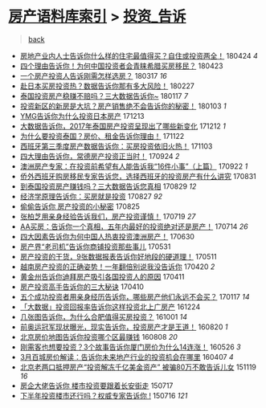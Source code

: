 [房产语料库索引](../../README.md)  > [投资_告诉](投资_告诉.md)
====
> [back](../README.md)

- [房地产业内人士告诉你什么样的住宅最值得买？自住或投资两全！](http://jkwz.applinzi.com/ittc/7095534725123015690.html#%E6%88%BF%E5%9C%B0%E4%BA%A7%E4%B8%9A%E5%86%85%E4%BA%BA%E5%A3%AB%E5%91%8A%E8%AF%89%E4%BD%A0%E4%BB%80%E4%B9%88%E6%A0%B7%E7%9A%84%E4%BD%8F%E5%AE%85%E6%9C%80%E5%80%BC%E5%BE%97%E4%B9%B0%EF%BC%9F%E8%87%AA%E4%BD%8F%E6%88%96%E6%8A%95%E8%B5%84%E4%B8%A4%E5%85%A8%EF%BC%81) 180424 *4* 
- [四个理由告诉你！为何中国投资者会青睐希腊买房移民？](http://jkwz.applinzi.com/ittc/7095172486713050128.html#%E5%9B%9B%E4%B8%AA%E7%90%86%E7%94%B1%E5%91%8A%E8%AF%89%E4%BD%A0%EF%BC%81%E4%B8%BA%E4%BD%95%E4%B8%AD%E5%9B%BD%E6%8A%95%E8%B5%84%E8%80%85%E4%BC%9A%E9%9D%92%E7%9D%90%E5%B8%8C%E8%85%8A%E4%B9%B0%E6%88%BF%E7%A7%BB%E6%B0%91%EF%BC%9F) 180423  
- [一个房产投资人告诉刚需怎样选房？](http://jkwz.applinzi.com/ittc/7081142125758776336.html#%E4%B8%80%E4%B8%AA%E6%88%BF%E4%BA%A7%E6%8A%95%E8%B5%84%E4%BA%BA%E5%91%8A%E8%AF%89%E5%88%9A%E9%9C%80%E6%80%8E%E6%A0%B7%E9%80%89%E6%88%BF%EF%BC%9F) 180317 *16* 
- [赴日本买房投资热？数据告诉你那有多大风险！](http://jkwz.applinzi.com/ittc/7074775094553740294.html#%E8%B5%B4%E6%97%A5%E6%9C%AC%E4%B9%B0%E6%88%BF%E6%8A%95%E8%B5%84%E7%83%AD%EF%BC%9F%E6%95%B0%E6%8D%AE%E5%91%8A%E8%AF%89%E4%BD%A0%E9%82%A3%E6%9C%89%E5%A4%9A%E5%A4%A7%E9%A3%8E%E9%99%A9%EF%BC%81) 180227  
- [泰国投资房产稳赚不赔吗？三大数据告诉你~](http://jkwz.applinzi.com/ittc/7059515820621693959.html#%E6%B3%B0%E5%9B%BD%E6%8A%95%E8%B5%84%E6%88%BF%E4%BA%A7%E7%A8%B3%E8%B5%9A%E4%B8%8D%E8%B5%94%E5%90%97%EF%BC%9F%E4%B8%89%E5%A4%A7%E6%95%B0%E6%8D%AE%E5%91%8A%E8%AF%89%E4%BD%A0%7E) 180117 *7* 
- [投资新区的新房是大坑？房产销售绝不会告诉你的秘密！](http://jkwz.applinzi.com/ittc/7054400163324363782.html#%E6%8A%95%E8%B5%84%E6%96%B0%E5%8C%BA%E7%9A%84%E6%96%B0%E6%88%BF%E6%98%AF%E5%A4%A7%E5%9D%91%EF%BC%9F%E6%88%BF%E4%BA%A7%E9%94%80%E5%94%AE%E7%BB%9D%E4%B8%8D%E4%BC%9A%E5%91%8A%E8%AF%89%E4%BD%A0%E7%9A%84%E7%A7%98%E5%AF%86%EF%BC%81) 180103 *1* 
- [YMG告诉你为什么投资日本房产](http://jkwz.applinzi.com/ittc/7046597405963715601.html#YMG%E5%91%8A%E8%AF%89%E4%BD%A0%E4%B8%BA%E4%BB%80%E4%B9%88%E6%8A%95%E8%B5%84%E6%97%A5%E6%9C%AC%E6%88%BF%E4%BA%A7) 171213  
- [大数据告诉你，2017年泰国房产投资呈现出了哪些新变化](http://jkwz.applinzi.com/ittc/7046113344434471952.html#%E5%A4%A7%E6%95%B0%E6%8D%AE%E5%91%8A%E8%AF%89%E4%BD%A0%EF%BC%8C2017%E5%B9%B4%E6%B3%B0%E5%9B%BD%E6%88%BF%E4%BA%A7%E6%8A%95%E8%B5%84%E5%91%88%E7%8E%B0%E5%87%BA%E4%BA%86%E5%93%AA%E4%BA%9B%E6%96%B0%E5%8F%98%E5%8C%96) 171212 *1* 
- [为什么要投资泰国？房价、租金告诉你理由！](http://jkwz.applinzi.com/ittc/7038690397457482768.html#%E4%B8%BA%E4%BB%80%E4%B9%88%E8%A6%81%E6%8A%95%E8%B5%84%E6%B3%B0%E5%9B%BD%EF%BC%9F%E6%88%BF%E4%BB%B7%E3%80%81%E7%A7%9F%E9%87%91%E5%91%8A%E8%AF%89%E4%BD%A0%E7%90%86%E7%94%B1%EF%BC%81) 171122  
- [西班牙第三季度房产数据告诉你：买房投资依旧火热！](http://jkwz.applinzi.com/ittc/7031746154063201296.html#%E8%A5%BF%E7%8F%AD%E7%89%99%E7%AC%AC%E4%B8%89%E5%AD%A3%E5%BA%A6%E6%88%BF%E4%BA%A7%E6%95%B0%E6%8D%AE%E5%91%8A%E8%AF%89%E4%BD%A0%EF%BC%9A%E4%B9%B0%E6%88%BF%E6%8A%95%E8%B5%84%E4%BE%9D%E6%97%A7%E7%81%AB%E7%83%AD%EF%BC%81) 171103  
- [四大理由告诉你，常德房产投资正当时！](http://jkwz.applinzi.com/ittc/7016888123685078032.html#%E5%9B%9B%E5%A4%A7%E7%90%86%E7%94%B1%E5%91%8A%E8%AF%89%E4%BD%A0%EF%BC%8C%E5%B8%B8%E5%BE%B7%E6%88%BF%E4%BA%A7%E6%8A%95%E8%B5%84%E6%AD%A3%E5%BD%93%E6%97%B6%EF%BC%81) 170924 *2* 
- [澳洲房产专家：在投资前希望有人能告诉我“16件小事”（上篇）](http://jkwz.applinzi.com/ittc/7016146789634409488.html#%E6%BE%B3%E6%B4%B2%E6%88%BF%E4%BA%A7%E4%B8%93%E5%AE%B6%EF%BC%9A%E5%9C%A8%E6%8A%95%E8%B5%84%E5%89%8D%E5%B8%8C%E6%9C%9B%E6%9C%89%E4%BA%BA%E8%83%BD%E5%91%8A%E8%AF%89%E6%88%91%E2%80%9C16%E4%BB%B6%E5%B0%8F%E4%BA%8B%E2%80%9D%EF%BC%88%E4%B8%8A%E7%AF%87%EF%BC%89) 170922 *1* 
- [侨外西班牙购房移民专家告诉您，选择西班牙的投资房产有什么讲究](http://jkwz.applinzi.com/ittc/7008015631713305616.html#%E4%BE%A8%E5%A4%96%E8%A5%BF%E7%8F%AD%E7%89%99%E8%B4%AD%E6%88%BF%E7%A7%BB%E6%B0%91%E4%B8%93%E5%AE%B6%E5%91%8A%E8%AF%89%E6%82%A8%EF%BC%8C%E9%80%89%E6%8B%A9%E8%A5%BF%E7%8F%AD%E7%89%99%E7%9A%84%E6%8A%95%E8%B5%84%E6%88%BF%E4%BA%A7%E6%9C%89%E4%BB%80%E4%B9%88%E8%AE%B2%E7%A9%B6) 170831  
- [到泰国投资房产赚钱吗？三大数据告诉您真相](http://jkwz.applinzi.com/ittc/7007160987751547920.html#%E5%88%B0%E6%B3%B0%E5%9B%BD%E6%8A%95%E8%B5%84%E6%88%BF%E4%BA%A7%E8%B5%9A%E9%92%B1%E5%90%97%EF%BC%9F%E4%B8%89%E5%A4%A7%E6%95%B0%E6%8D%AE%E5%91%8A%E8%AF%89%E6%82%A8%E7%9C%9F%E7%9B%B8) 170829 *12* 
- [经济学原理告诉你：买房就是投资](http://jkwz.applinzi.com/ittc/7006541803933926416.html#%E7%BB%8F%E6%B5%8E%E5%AD%A6%E5%8E%9F%E7%90%86%E5%91%8A%E8%AF%89%E4%BD%A0%EF%BC%9A%E4%B9%B0%E6%88%BF%E5%B0%B1%E6%98%AF%E6%8A%95%E8%B5%84) 170827 *92* 
- [偷偷告诉你 房产投资的小秘密](http://jkwz.applinzi.com/ittc/7005831223061251088.html#%E5%81%B7%E5%81%B7%E5%91%8A%E8%AF%89%E4%BD%A0+%E6%88%BF%E4%BA%A7%E6%8A%95%E8%B5%84%E7%9A%84%E5%B0%8F%E7%A7%98%E5%AF%86) 170825  
- [张柏芝用亲身经验告诉我们，房产投资谨慎！](http://jkwz.applinzi.com/ittc/6991975837740827665.html#%E5%BC%A0%E6%9F%8F%E8%8A%9D%E7%94%A8%E4%BA%B2%E8%BA%AB%E7%BB%8F%E9%AA%8C%E5%91%8A%E8%AF%89%E6%88%91%E4%BB%AC%EF%BC%8C%E6%88%BF%E4%BA%A7%E6%8A%95%E8%B5%84%E8%B0%A8%E6%85%8E%EF%BC%81) 170719 *27* 
- [AA买房：告诉你一个真相，五年内最好的投资绝对还是房产！](http://jkwz.applinzi.com/ittc/6990080214712189968.html#AA%E4%B9%B0%E6%88%BF%EF%BC%9A%E5%91%8A%E8%AF%89%E4%BD%A0%E4%B8%80%E4%B8%AA%E7%9C%9F%E7%9B%B8%EF%BC%8C%E4%BA%94%E5%B9%B4%E5%86%85%E6%9C%80%E5%A5%BD%E7%9A%84%E6%8A%95%E8%B5%84%E7%BB%9D%E5%AF%B9%E8%BF%98%E6%98%AF%E6%88%BF%E4%BA%A7%EF%BC%81) 170714 *26* 
- [四大因素告诉你为何中国人热衷投资澳洲房产！](http://jkwz.applinzi.com/ittc/6984649351828603908.html#%E5%9B%9B%E5%A4%A7%E5%9B%A0%E7%B4%A0%E5%91%8A%E8%AF%89%E4%BD%A0%E4%B8%BA%E4%BD%95%E4%B8%AD%E5%9B%BD%E4%BA%BA%E7%83%AD%E8%A1%B7%E6%8A%95%E8%B5%84%E6%BE%B3%E6%B4%B2%E6%88%BF%E4%BA%A7%EF%BC%81) 170630  
- [房产界“老司机”告诉你商铺投资那些事儿](http://jkwz.applinzi.com/ittc/6973836198517670917.html#%E6%88%BF%E4%BA%A7%E7%95%8C%E2%80%9C%E8%80%81%E5%8F%B8%E6%9C%BA%E2%80%9D%E5%91%8A%E8%AF%89%E4%BD%A0%E5%95%86%E9%93%BA%E6%8A%95%E8%B5%84%E9%82%A3%E4%BA%9B%E4%BA%8B%E5%84%BF) 170531  
- [房产投资的干货，9张数据报表告诉你好地段的硬道理！](http://jkwz.applinzi.com/ittc/6966068760438899717.html#%E6%88%BF%E4%BA%A7%E6%8A%95%E8%B5%84%E7%9A%84%E5%B9%B2%E8%B4%A7%EF%BC%8C9%E5%BC%A0%E6%95%B0%E6%8D%AE%E6%8A%A5%E8%A1%A8%E5%91%8A%E8%AF%89%E4%BD%A0%E5%A5%BD%E5%9C%B0%E6%AE%B5%E7%9A%84%E7%A1%AC%E9%81%93%E7%90%86%EF%BC%81) 170511  
- [越南房产投资的正确姿势！一年翻倍别说我没告诉你](http://jkwz.applinzi.com/ittc/6958549034716365828.html#%E8%B6%8A%E5%8D%97%E6%88%BF%E4%BA%A7%E6%8A%95%E8%B5%84%E7%9A%84%E6%AD%A3%E7%A1%AE%E5%A7%BF%E5%8A%BF%EF%BC%81%E4%B8%80%E5%B9%B4%E7%BF%BB%E5%80%8D%E5%88%AB%E8%AF%B4%E6%88%91%E6%B2%A1%E5%91%8A%E8%AF%89%E4%BD%A0) 170420 *2* 
- [黄金州告诉你迪拜房产吸引各国投资人的原因](http://jkwz.applinzi.com/ittc/6955198812216902661.html#%E9%BB%84%E9%87%91%E5%B7%9E%E5%91%8A%E8%AF%89%E4%BD%A0%E8%BF%AA%E6%8B%9C%E6%88%BF%E4%BA%A7%E5%90%B8%E5%BC%95%E5%90%84%E5%9B%BD%E6%8A%95%E8%B5%84%E4%BA%BA%E7%9A%84%E5%8E%9F%E5%9B%A0) 170411  
- [房产投资高手告诉你的三大秘诀](http://jkwz.applinzi.com/ittc/6954668007073776645.html#%E6%88%BF%E4%BA%A7%E6%8A%95%E8%B5%84%E9%AB%98%E6%89%8B%E5%91%8A%E8%AF%89%E4%BD%A0%E7%9A%84%E4%B8%89%E5%A4%A7%E7%A7%98%E8%AF%80) 170410  
- [五个成功投资者用亲身经历告诉你，哪些房产他们永远不会买？](http://jkwz.applinzi.com/ittc/6924101742219494404.html#%E4%BA%94%E4%B8%AA%E6%88%90%E5%8A%9F%E6%8A%95%E8%B5%84%E8%80%85%E7%94%A8%E4%BA%B2%E8%BA%AB%E7%BB%8F%E5%8E%86%E5%91%8A%E8%AF%89%E4%BD%A0%EF%BC%8C%E5%93%AA%E4%BA%9B%E6%88%BF%E4%BA%A7%E4%BB%96%E4%BB%AC%E6%B0%B8%E8%BF%9C%E4%B8%8D%E4%BC%9A%E4%B9%B0%EF%BC%9F) 170117 *14* 
- [「大数据」投资回报率告诉你这样投资北上广房产](http://jkwz.applinzi.com/ittc/6915262158719157253.html#%E3%80%8C%E5%A4%A7%E6%95%B0%E6%8D%AE%E3%80%8D%E6%8A%95%E8%B5%84%E5%9B%9E%E6%8A%A5%E7%8E%87%E5%91%8A%E8%AF%89%E4%BD%A0%E8%BF%99%E6%A0%B7%E6%8A%95%E8%B5%84%E5%8C%97%E4%B8%8A%E5%B9%BF%E6%88%BF%E4%BA%A7) 161224  
- [几张图告诉你，为什么合肥值得买房投资？](http://jkwz.applinzi.com/ittc/6883715690833396741.html#%E5%87%A0%E5%BC%A0%E5%9B%BE%E5%91%8A%E8%AF%89%E4%BD%A0%EF%BC%8C%E4%B8%BA%E4%BB%80%E4%B9%88%E5%90%88%E8%82%A5%E5%80%BC%E5%BE%97%E4%B9%B0%E6%88%BF%E6%8A%95%E8%B5%84%EF%BC%9F) 161001 *14* 
- [前奥运冠军现状曝光，现实告诉你，投资房产才是王道！](http://jkwz.applinzi.com/ittc/6868473391484503044.html#%E5%89%8D%E5%A5%A5%E8%BF%90%E5%86%A0%E5%86%9B%E7%8E%B0%E7%8A%B6%E6%9B%9D%E5%85%89%EF%BC%8C%E7%8E%B0%E5%AE%9E%E5%91%8A%E8%AF%89%E4%BD%A0%EF%BC%8C%E6%8A%95%E8%B5%84%E6%88%BF%E4%BA%A7%E6%89%8D%E6%98%AF%E7%8E%8B%E9%81%93%EF%BC%81) 160820 *1* 
- [北京房价地图告诉你投资哪个区最赚钱](http://jkwz.applinzi.com/ittc/6863928268482413573.html#%E5%8C%97%E4%BA%AC%E6%88%BF%E4%BB%B7%E5%9C%B0%E5%9B%BE%E5%91%8A%E8%AF%89%E4%BD%A0%E6%8A%95%E8%B5%84%E5%93%AA%E4%B8%AA%E5%8C%BA%E6%9C%80%E8%B5%9A%E9%92%B1) 160808 *20* 
- [刚需客也想要投资？3个故事告诉你厦门房价为什么14连涨！](http://jkwz.applinzi.com/ittc/6836622199636886533.html#%E5%88%9A%E9%9C%80%E5%AE%A2%E4%B9%9F%E6%83%B3%E8%A6%81%E6%8A%95%E8%B5%84%EF%BC%9F3%E4%B8%AA%E6%95%85%E4%BA%8B%E5%91%8A%E8%AF%89%E4%BD%A0%E5%8E%A6%E9%97%A8%E6%88%BF%E4%BB%B7%E4%B8%BA%E4%BB%80%E4%B9%8814%E8%BF%9E%E6%B6%A8%EF%BC%81) 160526 *3* 
- [3月百城房价解读：告诉你未来地产行业的投资机会在哪里](http://jkwz.applinzi.com/ittc/6818295210702275589.html#3%E6%9C%88%E7%99%BE%E5%9F%8E%E6%88%BF%E4%BB%B7%E8%A7%A3%E8%AF%BB%EF%BC%9A%E5%91%8A%E8%AF%89%E4%BD%A0%E6%9C%AA%E6%9D%A5%E5%9C%B0%E4%BA%A7%E8%A1%8C%E4%B8%9A%E7%9A%84%E6%8A%95%E8%B5%84%E6%9C%BA%E4%BC%9A%E5%9C%A8%E5%93%AA%E9%87%8C) 160407 *4* 
- [北京老两口抵押房产“投资解冻千亿美金资产” 被骗80万不敢告诉儿女](http://jkwz.applinzi.com/ittc/6766457612023628805.html#%E5%8C%97%E4%BA%AC%E8%80%81%E4%B8%A4%E5%8F%A3%E6%8A%B5%E6%8A%BC%E6%88%BF%E4%BA%A7%E2%80%9C%E6%8A%95%E8%B5%84%E8%A7%A3%E5%86%BB%E5%8D%83%E4%BA%BF%E7%BE%8E%E9%87%91%E8%B5%84%E4%BA%A7%E2%80%9D+%E8%A2%AB%E9%AA%9780%E4%B8%87%E4%B8%8D%E6%95%A2%E5%91%8A%E8%AF%89%E5%84%BF%E5%A5%B3) 151119 *16* 
- [房企大佬告诉你 楼市投资要跟着长安街走](http://jkwz.applinzi.com/ittc/547650615079001848.html#%E6%88%BF%E4%BC%81%E5%A4%A7%E4%BD%AC%E5%91%8A%E8%AF%89%E4%BD%A0+%E6%A5%BC%E5%B8%82%E6%8A%95%E8%B5%84%E8%A6%81%E8%B7%9F%E7%9D%80%E9%95%BF%E5%AE%89%E8%A1%97%E8%B5%B0) 150717  
- [下半年投资楼市还行吗？权威专家告诉你 !](http://jkwz.applinzi.com/ittc/547650615075472833.html#%E4%B8%8B%E5%8D%8A%E5%B9%B4%E6%8A%95%E8%B5%84%E6%A5%BC%E5%B8%82%E8%BF%98%E8%A1%8C%E5%90%97%EF%BC%9F%E6%9D%83%E5%A8%81%E4%B8%93%E5%AE%B6%E5%91%8A%E8%AF%89%E4%BD%A0+%21) 150716 *121* 
